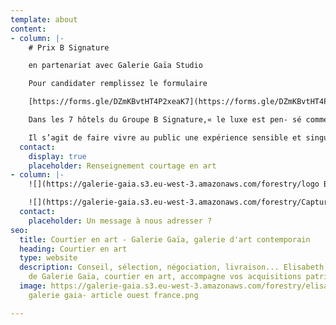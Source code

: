 ```yaml
---
template: about
content:
- column: |-
    # Prix B Signature

    en partenariat avec Galerie Gaïa Studio

    Pour candidater remplissez le formulaire

    [https://forms.gle/DZmKBvtHT4P2xeaK7](https://forms.gle/DZmKBvtHT4P2xeaK7 "https://forms.gle/DZmKBvtHT4P2xeaK7")

    Dans les 7 hôtels du Groupe B Signature,« le luxe est pen- sé comme une émotion».Ces hôtels sont autant d’écrins où naissent la création, l’innovation et la poésie. L’art s’est naturellement installé dans les hôtels du groupe comme une signature subtile et élégante.

    Il s’agit de faire vivre au public une expérience sensible et singulière.
  contact:
    display: true
    placeholder: Renseignement courtage en art
- column: |-
    ![](https://galerie-gaia.s3.eu-west-3.amazonaws.com/forestry/logo B Signature Hotels & Resorts.jpg)[https://bsignaturehotels.com/fr](https://bsignaturehotels.com/fr "https://bsignaturehotels.com/fr")

    ![](https://galerie-gaia.s3.eu-west-3.amazonaws.com/forestry/Capture d’écran 2023-03-09 à 13.10.53.png)[https://www.hotelmontalembert-paris.com/fr](https://www.hotelmontalembert-paris.com/fr "https://www.hotelmontalembert-paris.com/fr")
  contact:
    placeholder: Un message à nous adresser ?
seo:
  title: Courtier en art - Galerie Gaïa, galerie d'art contemporain
  heading: Courtier en art
  type: website
  description: Conseil, sélection, négociation, livraison... Elisabeth Givre, directrice
    de Galerie Gaïa, courtier en art, accompagne vos acquisitions patrimoniales.
  image: https://galerie-gaia.s3.eu-west-3.amazonaws.com/forestry/elisabeth givre-
    galerie gaia- article ouest france.png

---
```

